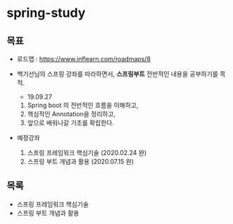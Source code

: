 # spring-study



## 목표

- 로드맵 : https://www.inflearn.com/roadmaps/8

- 백기선님의 스프링 강좌를 따라하면서, **스프링부트** 전반적인 내용을 공부하기를 목적.

  - 19.09.27

  1. Spring boot 의 전반적인 흐름을 이해하고,
  2. 핵심적인 Annotation을 정리하고,
  3. 앞으로 배워나갈 기초를 확립한다.

- 예정강좌
  1. 스프링 프레임워크 핵심기술 (2020.02.24 완)
  2. 스프링 부트 개념과 활용 (2020.07.15 완)



## 목록

- 스프링 프레임워크 핵심기술
- 스프링 부트 개념과 활용
